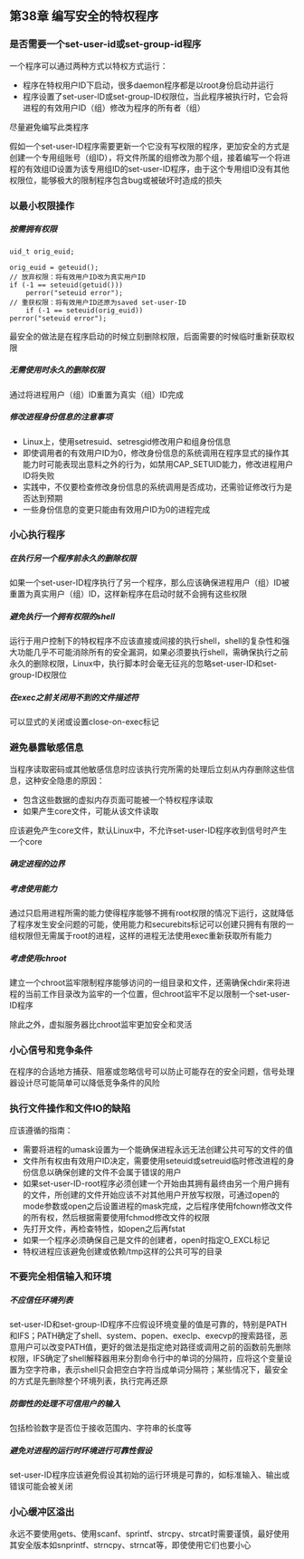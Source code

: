 ## 第38章 编写安全的特权程序

### 是否需要一个set-user-id或set-group-id程序

一个程序可以通过两种方式以特权方式运行：

* 程序在特权用户ID下启动，很多daemon程序都是以root身份启动并运行
* 程序设置了set-user-ID或set-group-ID权限位，当此程序被执行时，它会将进程的有效用户ID（组）修改为程序的所有者（组）

尽量避免编写此类程序

假如一个set-user-ID程序需要更新一个它没有写权限的程序，更加安全的方式是创建一个专用组账号（组ID），将文件所属的组修改为那个组，接着编写一个将进程的有效组ID设置为该专用组ID的set-user-ID程序，由于这个专用组ID没有其他权限位，能够极大的限制程序包含bug或被破坏时造成的损失

### 以最小权限操作

##### 按需拥有权限

```
uid_t orig_euid;

orig_euid = geteuid();
// 放弃权限：将有效用户ID改为真实用户ID
if (-1 == seteuid(getuid()))
    perror("seteuid error");
// 重获权限：将有效用户ID还原为saved set-user-ID
    if (-1 == seteuid(orig_euid))
perror("seteuid error");
```

最安全的做法是在程序启动的时候立刻删除权限，后面需要的时候临时重新获取权限

##### 无需使用时永久的删除权限

通过将进程用户（组）ID重置为真实（组）ID完成

##### 修改进程身份信息的注意事项

* Linux上，使用setresuid、setresgid修改用户和组身份信息
* 即使调用者的有效用户ID为0，修改身份信息的系统调用在程序显式的操作其能力时可能表现出意料之外的行为，如禁用CAP_SETUID能力，修改进程用户ID将失败
* 实践中，不仅要检查修改身份信息的系统调用是否成功，还需验证修改行为是否达到预期
* 一些身份信息的变更只能由有效用户ID为0的进程完成

### 小心执行程序

##### 在执行另一个程序前永久的删除权限

如果一个set-user-ID程序执行了另一个程序，那么应该确保进程用户（组）ID被重置为真实用户（组）ID，这样新程序在启动时就不会拥有这些权限

##### 避免执行一个拥有权限的shell

运行于用户控制下的特权程序不应该直接或间接的执行shell，shell的复杂性和强大功能几乎不可能消除所有的安全漏洞，如果必须要执行shell，需确保执行之前永久的删除权限，Linux中，执行脚本时会毫无征兆的忽略set-user-ID和set-group-ID权限位

##### 在exec之前关闭用不到的文件描述符

可以显式的关闭或设置close-on-exec标记

### 避免暴露敏感信息

当程序读取密码或其他敏感信息时应该执行完所需的处理后立刻从内存删除这些信息，这种安全隐患的原因：

* 包含这些数据的虚拟内存页面可能被一个特权程序读取
* 如果产生core文件，可能从该文件读取

应该避免产生core文件，默认Linux中，不允许set-user-ID程序收到信号时产生一个core

##### 确定进程的边界

##### 考虑使用能力

通过只启用进程所需的能力使得程序能够不拥有root权限的情况下运行，这就降低了程序发生安全问题的可能，使用能力和securebits标记可以创建只拥有有限的一组权限但无需属于root的进程，这样的进程无法使用exec重新获取所有能力

##### 考虑使用chroot

建立一个chroot监牢限制程序能够访问的一组目录和文件，还需确保chdir来将进程的当前工作目录改为监牢的一个位置，但chroot监牢不足以限制一个set-user-ID程序

除此之外，虚拟服务器比chroot监牢更加安全和灵活

### 小心信号和竞争条件

在程序的合适地方捕获、阻塞或忽略信号可以防止可能存在的安全问题，信号处理器设计尽可能简单可以降低竞争条件的风险

### 执行文件操作和文件IO的缺陷

应该遵循的指南：

* 需要将进程的umask设置为一个能确保进程永远无法创建公共可写的文件的值
* 文件所有权由有效用户ID决定，需要使用seteuid或setreuid临时修改进程的身份信息以确保创建的文件不会属于错误的用户
* 如果set-user-ID-root程序必须创建一个开始由其拥有最终由另一个用户拥有的文件，所创建的文件开始应该不对其他用户开放写权限，可通过open的mode参数或open之后设置进程的mask完成，之后程序使用fchown修改文件的所有权，然后根据需要使用fchmod修改文件的权限
* 先打开文件，再检查特性，如open之后再fstat
* 如果一个程序必须确保自己是文件的创建者，open时指定O_EXCL标记
* 特权进程应该避免创建或依赖/tmp这样的公共可写的目录

### 不要完全相信输入和环境

##### 不应信任环境列表

set-user-ID和set-group-ID程序不应假设环境变量的值是可靠的，特别是PATH和IFS；PATH确定了shell、system、popen、execlp、execvp的搜索路径，恶意用户可以改变PATH值，更好的做法是指定绝对路径或调用之前的函数前先删除权限，IFS确定了shell解释器用来分割命令行中的单词的分隔符，应将这个变量设置为空字符串，表示shell只会把空白字符当成单词分隔符；某些情况下，最安全的方式是先删除整个环境列表，执行完再还原

##### 防御性的处理不可信用户的输入

包括检验数字是否位于接收范围内、字符串的长度等

##### 避免对进程的运行时环境进行可靠性假设

set-user-ID程序应该避免假设其初始的运行环境是可靠的，如标准输入、输出或错误可能会被关闭

### 小心缓冲区溢出

永远不要使用gets、使用scanf、sprintf、strcpy、strcat时需要谨慎，最好使用其安全版本如snprintf、strncpy、strncat等，即使使用它们也要小心